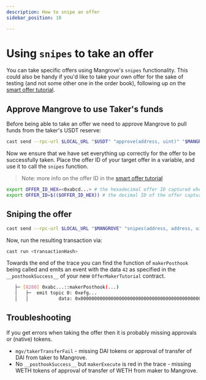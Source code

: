 ```yaml
---
description: How to snipe an offer
sidebar_position: 10

---
```


# Using `snipes` to take an offer

You can take specific offers using Mangrove's `snipes` functionality. This could also be handy if you'd like to take your own offer for the sake of testing (and not some other one in the order book), following up on the [smart offer tutorial](../getting-started/smart-offer.md).

## Approve Mangrove to use Taker's funds

Before being able to take an offer we need to approve Mangrove to pull funds from the taker's USDT reserve:

```bash
cast send --rpc-url $LOCAL_URL "$USDT" "approve(address, uint)" "$MANGROVE" 26000000000 --private-key "$PRIVATE_KEY"
```

Now we ensure that we have set everything up correctly for the offer to be successfully taken.
Place the offer ID of your target offer in a variable, and use it to call the `snipes` function.

> Note: more info on the offer ID in the [smart offer tutorial](../getting-started/smart-offer.md)

```bash
export OFFER_ID_HEX=<0xabcd...> # the hexadecimal offer ID captured when posting the offer
export OFFER_ID=$(($OFFER_ID_HEX)) # the decimal ID of the offer captured above
```

## Sniping the offer

```bash
cast send --rpc-url $LOCAL_URL "$MANGROVE" "snipes(address, address, uint[4][], bool)" "$WBTC" "$USDT" "[[$OFFER_ID,100000000,26000000000,100000000000000000]]" 1 --private-key "$PRIVATE_KEY"
```

Now, run the resulting transaction via:

```bash
cast run <transactionHash>
```

Towards the end of the trace you can find the function of `makerPosthook` being called and emits an event with the data `42` as specified in the `__posthookSuccess__` of your new `OfferMakerTutorial` contract.

```bash
   ├─ [8280] 0xabc...::makerPosthook(...) 
   │   ├─  emit topic 0: 0xefg...
   │   │           data: 0x000000000000000000000000000000000000000000000000000000000000002a
```

## Troubleshooting

If you get errors when taking the offer then it is probably missing approvals or (native) tokens.

* `mgv/takerTransferFail` - missing DAI tokens or approval of transfer of DAI from taker to Mangrove.
* No `__posthookSuccess__` but `makerExecute` is red in the trace - missing WETH tokens of approval of transfer of WETH from maker to Mangrove.